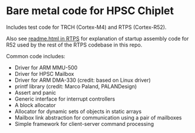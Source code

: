 # Bare metal code for HPSC Chiplet

Includes test code for TRCH (Cortex-M4) and RTPS (Cortex-R52).

Also see [readme.html in RTPS](rtps/readme.html) for explanation of startup
assembly code for R52 used by the rest of the RTPS codebase in this repo.

Common code includes:

* Driver for ARM MMU-500
* Driver for HPSC Mailbox
* Driver for ARM DMA-330 (credit: based on Linux driver)
* printf library (credit: Marco Paland, PALANDesign)
* Assert and panic
* Generic interface for interrupt controllers
* A block allocator
* Allocator for dynamic sets of objects in static arrays
* Mailbox link abstraction for communication using a pair of mailboxes
* Simple framework for client-server command processing
